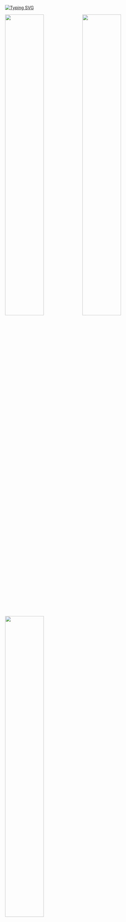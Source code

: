 
[![Typing SVG](https://readme-typing-svg.demolab.com?font=Fira+Code&size=30&letterSpacing=tiny&duration=2000&pause=10000&color=F7F7F7&center=true&vCenter=true&width=435&lines=Whiteshadows's+Dotfiles)](https://git.io/typing-svg)

<img src="https://github.com/user-attachments/assets/65a39575-27d4-4c93-9bce-039c3afb8ee6" width = "50%"><img src="https://github.com/user-attachments/assets/4e66d121-8d05-43d5-9d13-d7e3d72f8fa9" width = "50%"><img src="https://github.com/user-attachments/assets/a0febec2-03a3-4a4f-b79d-74d7d83ff75c" width = "50%">
<details>
  <summary>📹 Video</summary>
  
  https://github.com/user-attachments/assets/6e81f77d-a115-4180-a032-7903d4d7193a
  
</details>

This countains My **Arch** Linux Dotfiles for a clean looking lightweight **Hyprland** settup.

⚠️ All Configurations were meant to be used with `Pywal` ⚠️ 

If you do not want this, you can remove it in the Applications style.css and add valid color values. Although I highly recomend `Pywal` Its Pretty cool!

***ENJOY!!***

-E
## My Applications




<details>
  
  <summary>🖥️ Waybar</summary>
  
  ![2025-01-04-145834_hyprshot](https://github.com/user-attachments/assets/7268adfe-a9c2-4a31-aa64-ae5d5d3891f5)
  ![2025-01-04-145822_hyprshot](https://github.com/user-attachments/assets/6bd7f98e-1d4a-4c82-92ba-c74a63bbb908)
  ![2025-01-04-145806_hyprshot](https://github.com/user-attachments/assets/e3e87cf1-9435-42b0-883c-029b50744011)
  ![2025-01-04-145742_hyprshot](https://github.com/user-attachments/assets/45cab057-3bde-462c-97b9-c3c65c98e399)
  ![2025-01-04-150103_hyprshot](https://github.com/user-attachments/assets/1d51032d-9a1e-4098-9c5f-791e77ee8818)
  
  ## Overview
  This is my minimal Waybar setup for Hyprland, designed to be clean and efficient. It includes all the essential features I wanted in Waybar. For additional needs like volume control, I use `swaync`, which can be triggered from Waybar. 

  ## Workspaces
  I’ve configured the workspaces so that if there is content on a workspace, the dot appears darker. This helps you keep track of your open content! Inspiration from [Gbar](https://github.com/scorpion-26/gBar).

  ![2025-01-04-030026_hyprshot](https://github.com/user-attachments/assets/31668572-b35d-4acb-8525-8cb0e5669101)
  
  ## Expanding Waybar
  In the screenshot below, you’ll see a method to hide and reveal certain widgets you don’t need all the time. You can easily add or remove widgets in `~/.config/waybar/config` under the `group/expand` section.
  
  - **Network Widget**: I’ve configured it to not display your IP by default (it did that for some reason). Clicking the network widget opens `nmtui` in `kitty`.
  
  - **Hyprpicker Widget**: This custom widget lets you use `hyprpicker`, display values when hovered, and copy the hex value to your clipboard.
    
    ![image](https://github.com/user-attachments/assets/f8c723c0-a9c9-4fa6-a3c8-bda06e81f81d)

  ## Configuration
  
  ### *How To Install*
1. **Install [Waybar](https://github.com/Alexays/Waybar)**
2. **Copy config Files**
    - Copy the `Dotfiles/.config/waybar` folder into `~/.config`

***NOTE*** *Make sure you have a Pywal theme set or else waybar will not load*

  ### Dependencies
  ```
  waybar
  hyprpicker
  pywal
  blueman
  bluez
  networkmanager
  swaync
  yay
  ```

  ### How to Add Blur

  Add this to the end of your `hyprland.conf`:
  
  ```
  layerrule = blur, waybar
  layerrule = ignorezero, waybar
  layerrule = ignorealpha 0.5, waybar
  ```

  ### If you want to use `Pywal` with Waybar
  
  In `~/.config/waybar/style.css`, update the hostname in the file path to your `pywal` colors.
</details>


<details>
  <summary>🔍 Wofi</summary>
    <img src="https://github.com/user-attachments/assets/fc926214-960a-4ff6-a6b2-e87856b2d8c8" width = "30%"><img src="https://github.com/user-attachments/assets/f9f9235c-9b21-44d3-8b81-a05ee3c379c6" width = "30%"><img src="https://github.com/user-attachments/assets/9e60e74a-5fa0-4496-a66a-607f5d16ee13" width = "30%">

  ## Configuration

  ### *How To Install*
  
1. **Install Wofi:**
   ```
    sudo pacman -S wofi
   ```
3. **Copy config Files**
    - Copy `Dotfiles/.config/wofi` folder into `~/.config`

### How to Add Blur to Wofi

Add this to the end of your `hyprland.conf`:

```
layerrule = blur, wofi
layerrule = ignorezero, wofi
layerrule = ignorealpha 0.5, wofi
```

### If you want to use `Pywal` with Wofi

In `~/.config/wofi/style.css`, update the hostname in the file path to your `pywal` colors.

</details>

<details>
  <summary>🔔 Swaync</summary>
  <img src="https://github.com/user-attachments/assets/f00c5396-a3ef-43b0-865b-19921f109f8e" width = "20%"><img src="https://github.com/user-attachments/assets/e360ef69-315a-49cb-a8b0-63fa00846ec4" width = "20%"><img src="https://github.com/user-attachments/assets/7c377580-eeed-4c87-8b57-46cb22269098" width = "20%">
  
  ## Configuration
  
  ### *How To Install*
  
1. **Install [Swaync](https://github.com/ErikReider/SwayNotificationCenter)**
2. **Copy Config Files**
    - Copy `Dotfiles/.config/swaync` folder into `~/.config`

  ### Dependencies for `Swaync`
  ```
  swaync
  pywal
  gvfs
  libnotify
  ```
  
  ### How to Add Blur to Swaync
  
  Add this to the end of your `hyprland.conf`:
  
  ```
  layerrule = blur, swaync-control-center
  layerrule = blur, swaync-notification-window
  layerrule = ignorezero, swaync-control-center
  layerrule = ignorezero, swaync-notification-window
  layerrule = ignorealpha 0.5, swaync-control-center
  layerrule = ignorealpha 0.5, swaync-notification-window
  ```

  ### If you want to use `Pywal` with Swaync
  
  In `~/.config/Swaync/style.css`, update the hostname in the file path to your `pywal` colors.

</details>

<details>
  <summary>🔒 Hyprlock</summary>
  <img src="https://github.com/user-attachments/assets/60ebf6f9-e61c-47b6-ac86-4b4913136d17" width = "50%"><img src="https://github.com/user-attachments/assets/d1895be0-07b6-4cd5-a76a-1d9229a6cdeb" width = "50%"><img src="https://github.com/user-attachments/assets/e351078e-7987-4852-8817-82e674dabecb" width = "50%"><img src="https://github.com/user-attachments/assets/34c7c658-ac72-4791-93ba-c61982716004" width = "50%">
  
  ## Overview
    
  - Hyprlock uses the current wallpaper from Pywal to generate a background, displays a greeting with your username, and applies Pywal colors.
  - You can bind Hyprlock to a key, use it with `hypridle`, or configure it however you prefer.
  - If you want to configure `hypridle` as well, I’ve included a `hypridle.conf` file in the same directory as Hyprlock.

  ## Configuration
  
  ### *How To Install*
1. **Install [Hyprlock](https://github.com/hyprwm/hyprlock/)**
2. **Copy Config Files**
    - Copy `Dotfiles/.config/hypr/hyprlock.conf` to `~/.config/hypr`

</details>

<details>
  <summary>📝 Nvim</summary>
<img src="https://github.com/user-attachments/assets/cafccd0f-29a3-452d-b6d5-f4ad8851405d" width = "40%"><img src="https://github.com/user-attachments/assets/e726a46b-6e5c-47e3-a0a6-14b81a1139de" width = "40%"><img src="https://github.com/user-attachments/assets/0434d623-118d-4cba-8bf6-1326550a8010" width = "40%"><img src="https://github.com/user-attachments/assets/9a18a6e5-57e4-4aeb-aea0-5c2b9209182c" width = "40%">

## Overview

- This Neovim "rice" is a simplified version of Lazyvim, created with custom Lua files. It’s lightweight and includes only what you need.
- It features:
  - alpha-nvim
  - Pywal theme
  - Autocompletion
  - Lualine
  - Neo-tree
  - Telescope
  - Treesitter

### *How To Install*
1. **Install `Neovim`:**
    ```bash
    yay -S neovim
    ```
2. **Copy Configuration File:**
    - Copy `Dotfiles/.config/nvim` into `~/.config`

4. **Run `Nvim`:**
    - Start `nvim` and watch it install all necessary components.

</details>

<details>
  <summary>🚪 Wlogout</summary>
  <img src="https://github.com/user-attachments/assets/414e835d-0dce-44ff-9442-8245b86ba592" width = "60%">
</details>


<details>
  <summary>🖼️ Wallpaper Solution/Pywal</summary>
  
## General Overview
- The `wallpaper.sh` script in `Dotfiles/.config/hypr/` applies a wallpaper using `swww` and sets the `Pywal` theme. It also updates Kitty's color scheme with the selected colors.
- The script randomly picks an image from a specified directory (though the selection process isn't fully systematic yet).

### Dependencies
- `swww`
- `pywal`

### *How To Install*
   - Install `swww`:
     ```bash
     sudo pacman -S swww
     ```
   - Install `pywal`:
     ```bash
     yay -S pywal
     ```

2. **Copy Configuration Files:**
   - Copy the `Dotfiles/.config/wal` folder to `~/.config/` to provide `pywal` with the necessary template for Hyprland.
   - Copy `Dotfiles/.config/hypr/wallpaper.sh` to `~/.config/hypr/`.

3. **Set Up Keybinding:**
   - Bind the script to a key combination of your choice to easily change your wallpaper.

4. **Add to Hyprland Configuration:**
   - Make sure to add the following line to your `hyprland.conf`:
     ```bash
     exec-once = swww-daemon
     ```

  
</details>

# Hyprland Help

<details>
  <summary>Apps Fuzzy or Blurry?</summary>
  
  #### This may be because they need to be run with Wayland or are Electron Aplications
  
  - The solution I found is to add the following to `/usr/share/applications/{app}.desktop` after `exec=/app/executable/app`
  - Works on `Spotify` `Discord`
  
  ```
  --enable-features=UseOzonePlatform --ozone-platform=wayland --uri=%U
  ```

  - ***NOTE*** This gets removed if the app is redownloaded! Im not sure how to make this a global thing. I have tried and failed. Help?

</details>

# Notes

I still need to add more on wlogout and a couple other stuff sorry! 
<details>
  <summary>📥 Download Suggestions</summary>
  
  - This is everything I think is essential to have. At least for me. I would suggest doing your own research before blindly downloading everything here. This is here just so if I break my computer which we all know I will, I can remember what all I need/want!
    
  ```txt
  git
  wlogout
  nvim
  zip unzip
  pipewire
  hyprpicker
  hypridle
  hyprlock
  hyprshot
  code
  bpytop
  nerdfetch
  yay
  wl-clipboard
  wl-copy
  nerd-fonts
  starship
  thunar
  grim
  slurp
  gnome-network-displays
  discord
  firefox
  spotify
  pacman-contrib
  swaync
  pywal
  waybar
  swww
  blueman
  bluez
  networkmanager
  gvfs
  libnotify
  pavucontrol
  pipewire-pulse
  nwg-look
  wofi
  s-tui
  ```
  
  Fun to have
  
  ```
  asciiquarium
  libcaca
  cowsay
  ```
</details>

See other peoples Configs [Link to Discussion](https://github.com/elifouts/Dotfiles/discussions/1)
